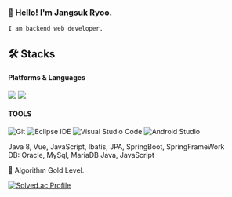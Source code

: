 
### 👋 Hello! I'm Jangsuk Ryoo.
    I am backend web developer.

## 🛠️ Stacks
#### Platforms & Languages

<img src="https://img.shields.io/badge/Vue.js-4FC08D?style=flat-square&logo=Vue.js&logoColor=white"/> <img src="https://img.shields.io/badge/Java-007396?style=flat-square&logo=Java&logoColor=white"/> 

#### TOOLS
![Git](https://img.shields.io/badge/Git-F05032.svg?&style=for-the-badge&logo=Git&logoColor=white)
![Eclipse IDE](https://img.shields.io/badge/Eclipse%20IDE-2C2255.svg?&style=for-the-badge&logo=Eclipse%20IDE&logoColor=white)
![Visual Studio Code](https://img.shields.io/badge/Visual%20Studio%20Code-007ACC.svg?&style=for-the-badge&logo=Visual%20Studio%20Code&logoColor=white)
![Android Studio](https://img.shields.io/badge/Android%20Studio-3DDC84.svg?&style=for-the-badge&logo=Android%20Studio&logoColor=white)

Java 8, Vue, JavaScript, Ibatis, JPA, SpringBoot, SpringFrameWork <br>
DB: Oracle, MySql, MariaDB Java, JavaScript <br>

🏅 Algorithm Gold Level. 

[![Solved.ac Profile](http://mazassumnida.wtf/api/v2/generate_badge?boj=latte)](https://solved.ac/latte/)  


